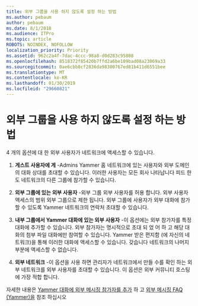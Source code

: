 ```yaml
---
title: 외부 그룹을 사용 하지 않도록 설정 하는 방법
ms.author: pebaum
author: pebaum
ms.date: 8/1/2018
ms.audience: ITPro
ms.topic: article
ROBOTS: NOINDEX, NOFOLLOW
localization_priority: Priority
ms.assetid: 962c2a4f-7dac-4ccc-98a8-d0d283c95808
ms.openlocfilehash: 8518372f85420b7ffd2a6be109bad08a23069a33
ms.sourcegitcommit: 0ae6cbb8cf2836da98300767ed81b411d6551bee
ms.translationtype: MT
ms.contentlocale: ko-KR
ms.lasthandoff: 01/30/2019
ms.locfileid: "29660821"
---
```

# <a name="how-to-disable-external-groups"></a>외부 그룹을 사용 하지 않도록 설정 하는 방법

4 개의 옵션에 대 한 외부 사용자가 네트워크에 액세스할 수 있습니다.
  
1. **게스트 사용자에 게** -Admins Yammer 홈 네트워크에 있는 사용자와 외부 도메인의 대화 상대를 초대할 수 있습니다. 이러한 사용자는 모든 회사 나타납니다 피드 한도 네트워크의 다른 그룹에 참가할 수 있습니다. 
    
2. **외부 그룹에 있는 외부 사용자** -외부 그룹 외부 사용자를 허용 합니다. 외부 사용자 액세스의 범위 외부 그룹으로 제한 됩니다. 외부 그룹에 사용자가 외부 대화에 참가할 수 있도록 Yammer 네트워크의 연락처 초대할 수 있습니다. 
    
3. **내부 그룹에서 Yammer 대화에 있는 외부 사용자** -이 옵션에는 외부 참가자를 특정 대화에 추가할 수 있습니다. 외부 참가자는 명시적으로 초대 되 었 어 하 고 해당 대화의 첨부 파일 대화에만 참여할 수 있습니다. Yammer 받은 편지함 (에 자신의 네트워크)을 통해 이러한 대화에 액세스할 수 있습니다. 갖습니다 네트워크의 나머지 부분에 액세스할 수 없습니다. 
    
4. **외부 네트워크** -이 옵션을 사용 하면 관리자가 네트워크에서 만들 수를 확인 하는 외부 네트워크를 외부 사용자를 초대할 수 있습니다. 이 옵션은 외부 커뮤니티 호스팅에 가장 적합 합니다. 
    
자세한 내용은 [Yammer 대화에 외부 메시징 참가자를 추가](https://support.office.com/article/add-external-messaging-participants-to-your-yammer-conversations-423653bb-86b2-4eac-9d7e-dca121f7c16c?ui=en-US&amp;rs=en-US&amp;ad=US) 하 고 [외부 메시징 FAQ (Yammer)을](https://support.office.com/article/External-messaging-FAQ-Yammer-35b59d6c-bb1c-4541-bf19-9f67d2f2b199) 참조 하십시오
  

